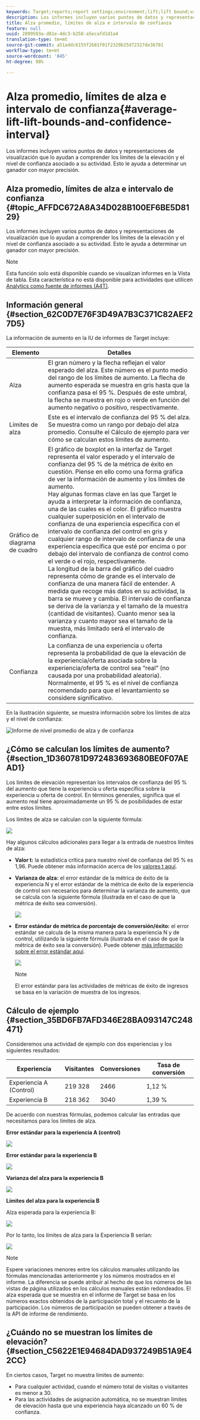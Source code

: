 ```yaml
---
keywords: Target;reports;report settings;environment;lift;lift bound;variance;confidence;control
description: Los informes incluyen varios puntos de datos y representaciones de visualización que lo ayudan a comprender los límites de la elevación y el nivel de confianza asociado a su actividad. Esto le ayuda a determinar un ganador con mayor precisión.
title: Alza promedio, límites de alza e intervalo de confianza
feature: null
uuid: 2899503a-d81e-4dc3-b258-a5ecafd1d1a4
translation-type: tm+mt
source-git-commit: a51addc6155f2681f01f2329b25d72327de36701
workflow-type: tm+mt
source-wordcount: '845'
ht-degree: 98%

---
```



# Alza promedio, límites de alza e intervalo de confianza{#average-lift-lift-bounds-and-confidence-interval}

Los informes incluyen varios puntos de datos y representaciones de visualización que lo ayudan a comprender los límites de la elevación y el nivel de confianza asociado a su actividad. Esto le ayuda a determinar un ganador con mayor precisión.

## Alza promedio, límites de alza e intervalo de confianza {#topic_AFFDC672A8A34D028B100EF6BE5D8129}

Los informes incluyen varios puntos de datos y representaciones de visualización que lo ayudan a comprender los límites de la elevación y el nivel de confianza asociado a su actividad. Esto le ayuda a determinar un ganador con mayor precisión.

>[!NOTE]
>
>Esta función solo está disponible cuando se visualizan informes en la Vista de tabla. Esta característica no está disponible para actividades que utilicen [Analytics como fuente de informes (A4T)](../../c-integrating-target-with-mac/a4t/a4t.md#concept_7540C8C04259434AB6EE33B09F47A1DE).

## Información general {#section_62C0D7E76F3D49A7B3C371C82AEF27D5}

La información de aumento en la IU de informes de Target incluye:

| Elemento | Detalles |
|--- |--- |
| Alza | El gran número y la flecha reflejan el valor esperado del alza. Este número es el punto medio del rango de los límites de aumento. La flecha de aumento esperada se muestra en gris hasta que la confianza pasa el 95 %. Después de este umbral, la flecha se muestra en rojo o verde en función del aumento negativo o positivo, respectivamente. |
| Límites de alza | Este es el intervalo de confianza del 95 % del alza. Se muestra como un rango por debajo del alza promedio. Consulte el Cálculo de ejemplo para ver cómo se calculan estos límites de aumento. |
| Gráfico de diagrama de cuadro | El gráfico de boxplot en la interfaz de Target representa el valor esperado y el intervalo de confianza del 95 % de la métrica de éxito en cuestión. Piense en ello como una forma gráfica de ver la información de aumento y los límites de aumento.<br>Hay algunas formas clave en las que Target le ayuda a interpretar la información de confianza, una de las cuales es el color. El gráfico muestra cualquier superposición en el intervalo de confianza de una experiencia específica con el intervalo de confianza del control en gris y cualquier rango de intervalo de confianza de una experiencia específica que esté por encima o por debajo del intervalo de confianza de control como el verde o el rojo, respectivamente.<br>La longitud de la barra del gráfico del cuadro representa cómo de grande es el intervalo de confianza de una manera fácil de entender. A medida que recoge más datos en su actividad, la barra se mueve y cambia. El intervalo de confianza se deriva de la varianza y el tamaño de la muestra (cantidad de visitantes). Cuanto menor sea la varianza y cuanto mayor sea el tamaño de la muestra, más limitado será el intervalo de confianza. |
| Confianza | La confianza de una experiencia u oferta representa la probabilidad de que la elevación de la experiencia/oferta asociada sobre la experiencia/oferta de control sea “real” (no causada por una probabilidad aleatoria). Normalmente, el 95 % es el nivel de confianza recomendado para que el levantamiento se considere significativo. |

En la ilustración siguiente, se muestra información sobre los límites de alza y el nivel de confianza:

![Informe de nivel promedio de alza y de confianza](/help/c-reports/c-report-settings/assets/lift-screenshot-new.png)

## ¿Cómo se calculan los límites de aumento?  {#section_1D360781D972483693680BE0F07AEAD1}

Los límites de elevación representan los intervalos de confianza del 95 % del aumento que tiene la experiencia u oferta específica sobre la experiencia u oferta de control. En términos generales, significa que el aumento real tiene aproximadamente un 95 % de posibilidades de estar entre estos límites.

Los límites de alza se calculan con la siguiente fórmula:

![](assets/lift_diagram.png)

Hay algunos cálculos adicionales para llegar a la entrada de nuestros límites de alza:

* **Valor t:** la estadística crítica para nuestro nivel de confianza del 95 % es 1,96. Puede obtener más información acerca de los [valores t aquí](https://en.wikipedia.org/wiki/T-statistic).
* **Varianza de alza:** el error estándar de la métrica de éxito de la experiencia N y el error estándar de la métrica de éxito de la experiencia de control son necesarios para determinar la varianza de aumento, que se calcula con la siguiente fórmula (ilustrada en el caso de que la métrica de éxito sea conversión).

   ![](assets/lift_variance.png)

* **Error estándar de métrica de porcentaje de conversión/éxito:** el error estándar se calcula de la misma manera para la experiencia N y de control, utilizando la siguiente fórmula (ilustrada en el caso de que la métrica de éxito sea la conversión). Puede obtener [más información sobre el error estándar aquí](https://en.wikipedia.org/wiki/Standard_error).

   ![](assets/standard_error.png)

   >[!NOTE]
   >
   >El error estándar para las actividades de métricas de éxito de ingresos se basa en la variación de muestra de los ingresos.

## Cálculo de ejemplo {#section_35BD6FB7AFD346E28BA093147C248471}

Consideremos una actividad de ejemplo con dos experiencias y los siguientes resultados:

| Experiencia | Visitantes | Conversiones | Tasa de conversión |
|--- |--- |--- |--- |
| Experiencia A (Control) | 219 328 | 2466 | 1,12 % |
| Experiencia B | 218 362 | 3040 | 1,39 % |

De acuerdo con nuestras fórmulas, podemos calcular las entradas que necesitamos para los límites de alza.

**Error estándar para la experiencia A (control)**

![](assets/standard_error_A.png)

**Error estándar para la experiencia B**

![](assets/standard_error_B.png)

**Varianza del alza para la experiencia B**

![](assets/lift_variance_B.png)

**Límites del alza para la experiencia B**

Alza esperada para la experiencia B:

![](assets/lift_bounds_B.png)

Por lo tanto, los límites de alza para la Experiencia B serían:

![](assets/lift_bounds_B2.png)

>[!NOTE]
>
>Espere variaciones menores entre los cálculos manuales utilizando las fórmulas mencionadas anteriormente y los números mostrados en el informe. La diferencia se puede atribuir al hecho de que los números de las vistas de página utilizados en los cálculos manuales están redondeados. El alza esperada que se muestra en el informe de Target se basa en los números exactos obtenidos de la participación total y el recuento de la participación. Los números de participación se pueden obtener a través de la API de informe de rendimiento.

## ¿Cuándo no se muestran los límites de elevación?{#section_C5622E1E94684DAD937249B51A9E42CC}

En ciertos casos, Target no muestra límites de aumento:

* Para cualquier actividad, cuando el número total de visitas o visitantes es menor a 30.
* Para las actividades de asignación automática, no se muestran límites de elevación hasta que una experiencia haya alcanzado un 60 % de confianza.

